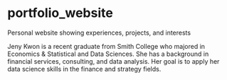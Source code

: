 # portfolio_website
Personal website showing experiences, projects, and interests

Jeny Kwon is a recent graduate from Smith College who majored in Economics & Statistical and Data Sciences. She has a background in financial services, consulting, and data analysis. Her goal is to apply her data science skills in the finance and strategy fields. 
